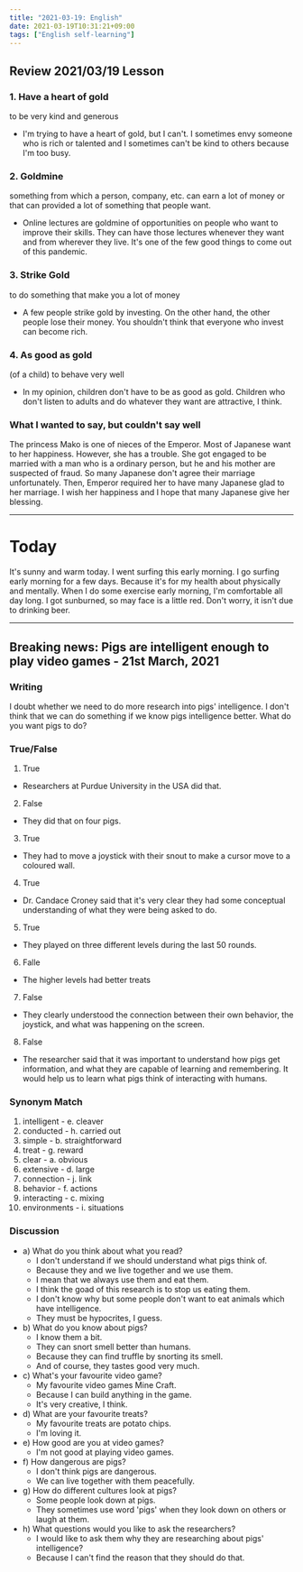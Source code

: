 ```yaml
---
title: "2021-03-19: English"
date: 2021-03-19T10:31:21+09:00
tags: ["English self-learning"]
---
```


## Review 2021/03/19 Lesson

### 1. Have a heart of gold
to be very kind and generous

* I'm trying to have a heart of gold, but I can't.
    I sometimes envy someone who is rich or talented and
    I sometimes can't be kind to others because I'm too busy.

### 2. Goldmine
something from which a person, company, etc. can earn a lot of money or 
that can provided a lot of something that people want.

* Online lectures are goldmine of opportunities on people who want to improve their skills.
    They can have those lectures whenever they want and from wherever they live.
    It's one of the few good things to come out of this pandemic.

### 3. Strike Gold
to do something that make you a lot of money

* A few people strike gold by investing.
    On the other hand, the other people lose their money.
    You shouldn't think that everyone who invest can become rich.

### 4. As good as gold
(of a child) to behave very well

* In my opinion, children don't have to be as good as gold.
    Children who don't listen to adults and do whatever they want are attractive, I think.

### What I wanted to say, but couldn't say well

The princess Mako is one of nieces of the Emperor. 
Most of Japanese want to her happiness. However, she has a trouble.
She got engaged to be married with a man who is a ordinary person, 
but he and his mother are suspected of fraud.
So many Japanese don't agree their marriage unfortunately.
Then, Emperor required her to have many Japanese glad to her marriage.
I wish her happiness and I hope that many Japanese give her blessing.

- - -

# Today

It's sunny and warm today.
I went surfing this early morning.
I go surfing early morning for a few days.
Because it's for my health about physically and mentally.
When I do some exercise early morning, I'm comfortable all day long.
I got sunburned, so may face is a little red.
Don't worry, it isn't due to drinking beer.

- - -

## Breaking news: Pigs are intelligent enough to play video games - 21st March, 2021

### Writing

I doubt whether we need to do more research into pigs' intelligence.
I don't think that we can do something if we know pigs intelligence better.
What do you want pigs to do?

### True/False

1. True
  - Researchers at Purdue University in the USA did that.
2. False
  - They did that on four pigs.
3. True
  - They had to move a joystick with their snout to make a cursor move to a coloured wall.
4. True
  - Dr. Candace Croney said that it's very clear they had some conceptual understanding of what they were being asked to do.
5. True
  - They played on three different levels during the last 50 rounds.
6. Falle
  - The higher levels had better treats
7. False
  - They clearly understood the connection between their own behavior, the joystick, and what was happening on the screen.
8. False
  - The researcher said that it was important to understand how pigs get information, and what they are capable of learning and remembering. It would help us to learn what pigs think of interacting with humans.

### Synonym Match
1. intelligent - e. cleaver
2. conducted - h. carried out
3. simple - b. straightforward
4. treat - g. reward
5. clear - a. obvious
6. extensive - d. large
7. connection - j. link
8. behavior - f. actions
9. interacting - c. mixing
10. environments - i. situations

### Discussion

* a) What do you think about what you read?
  - I don't understand if we should understand what pigs think of.
  - Because they and we live together and we use them.
  - I mean that we always use them and eat them.
  - I think the goad of this research is to stop us eating them.
  - I don't know why but some people don't want to eat animals which have intelligence.
  - They must be hypocrites, I guess.
* b) What do you know about pigs?
  - I know them a bit.
  - They can snort smell better than humans.
  - Because they can find truffle by snorting its smell.
  - And of course, they tastes good very much.
* c) What's your favourite video game?
  - My favourite video games Mine Craft.
  - Because I can build anything in the game.
  - It's very creative, I think.
* d) What are your favourite treats?
  - My favourite treats are potato chips.
  - I'm loving it.
* e) How good are you at video games?
  - I'm not good at playing video games.
* f) How dangerous are pigs?
  - I don't think pigs are dangerous.
  - We can live together with them peacefully.
* g) How do different cultures look at pigs?
  - Some people look down at pigs.
  - They sometimes use word 'pigs' when they look down on others or laugh at them.
* h) What questions would you like to ask the researchers?
  - I would like to ask them why they are researching about pigs' intelligence?
  - Because I can't find the reason that they should do that.
